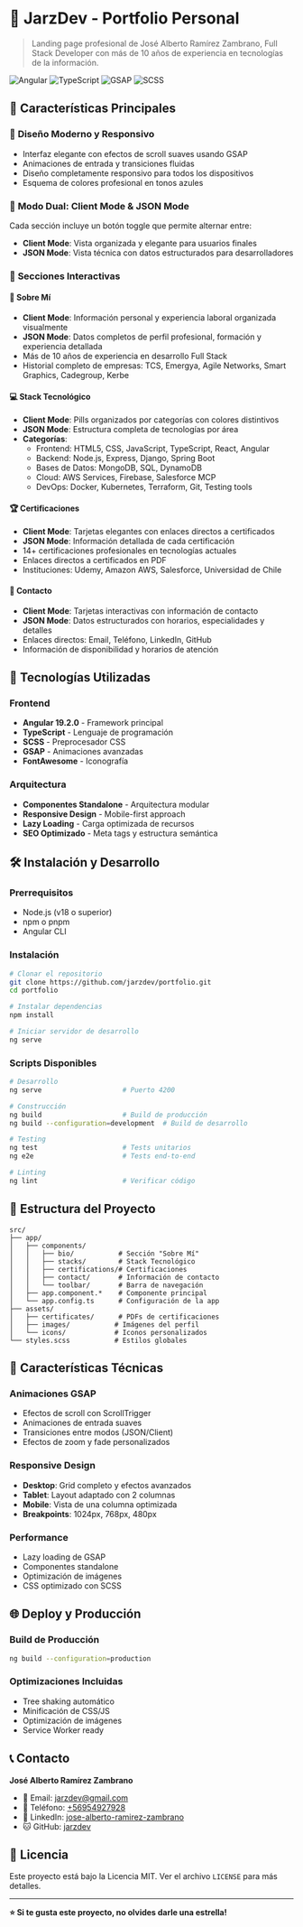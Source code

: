 # 💼 JarzDev - Portfolio Personal

> Landing page profesional de José Alberto Ramírez Zambrano, Full Stack Developer con más de 10 años de experiencia en tecnologías de la información.

![Angular](https://img.shields.io/badge/Angular-19.2.0-red.svg)
![TypeScript](https://img.shields.io/badge/TypeScript-5.0-blue.svg)
![GSAP](https://img.shields.io/badge/GSAP-Animations-green.svg)
![SCSS](https://img.shields.io/badge/SCSS-Styling-pink.svg)

## 🌟 Características Principales

### 🎨 **Diseño Moderno y Responsivo**
- Interfaz elegante con efectos de scroll suaves usando GSAP
- Animaciones de entrada y transiciones fluidas
- Diseño completamente responsivo para todos los dispositivos
- Esquema de colores profesional en tonos azules

### 🔄 **Modo Dual: Client Mode & JSON Mode**
Cada sección incluye un botón toggle que permite alternar entre:
- **Client Mode**: Vista organizada y elegante para usuarios finales
- **JSON Mode**: Vista técnica con datos estructurados para desarrolladores

### 📱 **Secciones Interactivas**

#### 🧑 **Sobre Mí**
- **Client Mode**: Información personal y experiencia laboral organizada visualmente
- **JSON Mode**: Datos completos de perfil profesional, formación y experiencia detallada
- Más de 10 años de experiencia en desarrollo Full Stack
- Historial completo de empresas: TCS, Emergya, Agile Networks, Smart Graphics, Cadegroup, Kerbe

#### 💻 **Stack Tecnológico**
- **Client Mode**: Pills organizados por categorías con colores distintivos
- **JSON Mode**: Estructura completa de tecnologías por área
- **Categorías**:
  - Frontend: HTML5, CSS, JavaScript, TypeScript, React, Angular
  - Backend: Node.js, Express, Django, Spring Boot
  - Bases de Datos: MongoDB, SQL, DynamoDB
  - Cloud: AWS Services, Firebase, Salesforce MCP
  - DevOps: Docker, Kubernetes, Terraform, Git, Testing tools

#### 🏆 **Certificaciones**
- **Client Mode**: Tarjetas elegantes con enlaces directos a certificados
- **JSON Mode**: Información detallada de cada certificación
- 14+ certificaciones profesionales en tecnologías actuales
- Enlaces directos a certificados en PDF
- Instituciones: Udemy, Amazon AWS, Salesforce, Universidad de Chile

#### 📧 **Contacto**
- **Client Mode**: Tarjetas interactivas con información de contacto
- **JSON Mode**: Datos estructurados con horarios, especialidades y detalles
- Enlaces directos: Email, Teléfono, LinkedIn, GitHub
- Información de disponibilidad y horarios de atención

## 🚀 **Tecnologías Utilizadas**

### Frontend
- **Angular 19.2.0** - Framework principal
- **TypeScript** - Lenguaje de programación
- **SCSS** - Preprocesador CSS
- **GSAP** - Animaciones avanzadas
- **FontAwesome** - Iconografía

### Arquitectura
- **Componentes Standalone** - Arquitectura modular
- **Responsive Design** - Mobile-first approach
- **Lazy Loading** - Carga optimizada de recursos
- **SEO Optimizado** - Meta tags y estructura semántica

## 🛠️ **Instalación y Desarrollo**

### Prerrequisitos
- Node.js (v18 o superior)
- npm o pnpm
- Angular CLI

### Instalación
```bash
# Clonar el repositorio
git clone https://github.com/jarzdev/portfolio.git
cd portfolio

# Instalar dependencias
npm install

# Iniciar servidor de desarrollo
ng serve
```

### Scripts Disponibles
```bash
# Desarrollo
ng serve                    # Puerto 4200

# Construcción
ng build                    # Build de producción
ng build --configuration=development  # Build de desarrollo

# Testing
ng test                     # Tests unitarios
ng e2e                      # Tests end-to-end

# Linting
ng lint                     # Verificar código
```

## 📁 **Estructura del Proyecto**

```
src/
├── app/
│   ├── components/
│   │   ├── bio/           # Sección "Sobre Mí"
│   │   ├── stacks/        # Stack Tecnológico
│   │   ├── certifications/# Certificaciones
│   │   ├── contact/       # Información de contacto
│   │   └── toolbar/       # Barra de navegación
│   ├── app.component.*    # Componente principal
│   └── app.config.ts      # Configuración de la app
├── assets/
│   ├── certificates/      # PDFs de certificaciones
│   ├── images/           # Imágenes del perfil
│   └── icons/            # Iconos personalizados
└── styles.scss           # Estilos globales
```

## 🎯 **Características Técnicas**

### Animaciones GSAP
- Efectos de scroll con ScrollTrigger
- Animaciones de entrada suaves
- Transiciones entre modos (JSON/Client)
- Efectos de zoom y fade personalizados

### Responsive Design
- **Desktop**: Grid completo y efectos avanzados
- **Tablet**: Layout adaptado con 2 columnas
- **Mobile**: Vista de una columna optimizada
- **Breakpoints**: 1024px, 768px, 480px

### Performance
- Lazy loading de GSAP
- Componentes standalone
- Optimización de imágenes
- CSS optimizado con SCSS

## 🌐 **Deploy y Producción**

### Build de Producción
```bash
ng build --configuration=production
```

### Optimizaciones Incluidas
- Tree shaking automático
- Minificación de CSS/JS
- Optimización de imágenes
- Service Worker ready

## 📞 **Contacto**

**José Alberto Ramírez Zambrano**
- 📧 Email: [jarzdev@gmail.com](mailto:jarzdev@gmail.com)
- 📱 Teléfono: [+56954927928](tel:+56954927928)
- 💼 LinkedIn: [jose-alberto-ramirez-zambrano](https://linkedin.com/in/jose-alberto-ramirez-zambrano-7524411aa/)
- 🐱 GitHub: [jarzdev](https://github.com/jarzdev)

## 📄 **Licencia**

Este proyecto está bajo la Licencia MIT. Ver el archivo `LICENSE` para más detalles.

---

**⭐ Si te gusta este proyecto, no olvides darle una estrella!**
